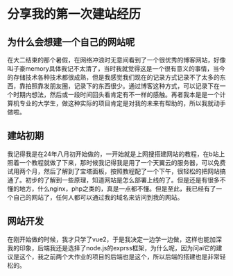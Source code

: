# 分享我的第一次建站经历
## 为什么会想建一个自己的网站呢
在大二结束的那个暑假，在网络冲浪时无意间看到了一个很优秀的博客网站，好像叫子豪memory具体我记不太清了，当时我就觉得这是一个很有意义的事情，当今的存储技术各种技术都很成熟，但是我感觉我们现在的记录方式记录不了太多的东西，靠拍照靠发朋友圈，记录下的东西很少。通过博客这种方式，可以记录下在一个时期内想法，然后或一段时间回头看肯定有不一样的感触。再者我本是是一个计算机专业的大学生，做这种实际的项目肯定是对我的未来有帮助的，所以我就动手做啦。
## 建站初期
我记得我是在24年八月初开始做的，一开始就是上网搜搭建网站的教程，在b站上照着一个教程就做了下来，那时候我记得我是用了一个天翼云的服务器，可以免费试用两个月，然后了解到了宝塔面板，按照教程配了一个下午，很轻松的把网站搞通了。初步的了解到一些原理，知道网站是怎么部署上线的了。但是还是有很多不懂的地方，什么nginx，php之类的，真是一点都不懂。但是至此，我已经有了一个自己的网站了，任何人都可以通过我的域名来访问到我的网站。
## 网站开发
在刚开始做的时候，我才只学了vue2，于是我决定一边学一边做，这样也能加深我的印象，后端我还是选择了node.js的exprss框架，为什么呢，因为问ai它的建议是这个，我之前两个大作业的项目的后端也是这个，所以后端的搭建也是非常轻松的。